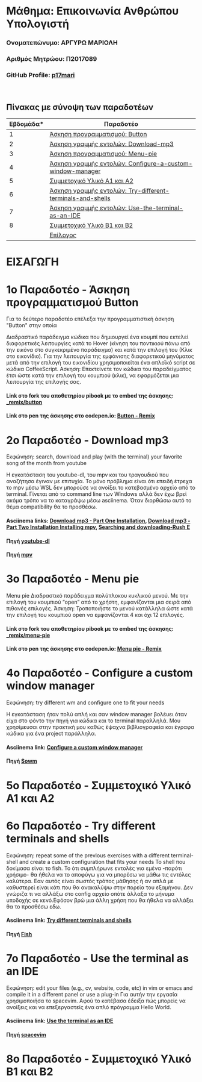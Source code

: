 # Μάθημα: Επικοινωνία Ανθρώπου Υπολογιστή

### Ονοματεπώνυμο: ΑΡΓΥΡΩ ΜΑΡΙΟΛΗ
### Αριθμός Μητρώου: Π2017089
### GitHub Profile: [p17mari](https://github.com/p17mari)

<br />

## Πίνακας με σύνοψη των παραδοτέων

| Εβδομάδα* | Παραδοτέο |
| --- | --- |
| 1 | [Άσκηση προγραμματισμού: Button](#2ο-Παραδοτέο---Button) |
| 2 | [Άσκηση γραμμής εντολών: Download-mp3](#3ο-Παραδοτέο---Download-mp3) |
| 3 | [Άσκηση προγραμματισμού: Menu-pie](#4ο-Παραδοτέο---Menu-pie) |
| 4 | [Άσκηση γραμμής εντολών: Configure-a-custom-window-manager](#5ο-Παραδοτέο---Configure-a-custom-window-manager) |
| 5 | [Συμμετοχικό Υλικό Α1 και Α2](#6ο-Παραδοτέο---Συμμετοχικό-Υλικό-Α1-και-Α2) |
| 6 | [Άσκηση γραμμής εντολών: Try-different-terminals-and-shells](#7ο-Παραδοτέο---Try-different-terminals-and-shells) |
| 7 | [Άσκηση γραμμής εντολών: Use-the-terminal-as-an-IDE](#8ο-Παραδοτέο---Use-the-terminal-as-an-IDE) |
| 8 | [Συμμετοχικό Υλικό Β1 και Β2 ](#9ο-Παραδοτέο---Συμμετοχικό-Υλικό-Β1-και-Β2) |
|  | [Επίλογος]() |


# ΕΙΣΑΓΩΓΗ

# 1ο Παραδοτέο - Άσκηση προγραμματισμού Button

Για το δεύτερο παραδοτέο επέλεξα την προγραμματιστική άσκηση "Button" στην οποία 

Διαδραστικό παράδειγμα κώδικα που δημιουργεί ένα κουμπί που εκτελεί διαφορετικές λειτουργίες κατά το Hover (κίνηση του ποντικιού πάνω από την εικόνα στο συγκεκριμένο παράδειγμα) και κατά την επιλογή του (Κλικ στο εικονίδιο). Για την λειτουργία της εμφάνισης διαφορετικού μηνύματος μετά από την επιλογή του εικονιδίου χρησιμοποιείται ένα απλοϊκό script σε κώδικα CoffeeScript.
Ασκηση: Επεκτείνετε τον κώδικα του παραδείγματος έτσι ώστε κατά την επιλογή του κουμπιού (κλικ), να εφαρμόζεται μια λειτουργία της επιλογής σας.

#### Link στο fork του αποθετηρίου pibook με το embed της άσκησης: [_remix/button](https://github.com/p17mari/site/blob/master/_remix/button.md)

#### Link στο pen της άσκησης στο codepen.io: [Button - Remix](https://codepen.io/p17mari/pen/YzQpMyX)

# 2ο Παραδοτέο - Download mp3

Εκφώνηση: search, download and play (with the terminal) your favorite song of the month from youtube

Η εγκατάσταση του youtube-dl, του mpv και του τραγουδιού που αναζήτησα έγιναν με επιτυχία. Το μόνο πρόβλημα είναι ότι επειδή έτρεχα το mpv μέσω WSL δεν μπορούσε να ανοίξει το κατεβασμένο αρχείο από το terminal. Γίνεται από το command line των Windows αλλά δεν έχω βρεί ακόμα τρόπο να το καταγράψω μέσω asciinema. Όταν διορθώσω αυτό το θέμα compatibility θα το προσθέσω.

#### Asciinema links:  [Download mp3 - Part One Installation](https://asciinema.org/a/435220), [Download mp3 - Part Two Installation Installing mpv](https://asciinema.org/a/435223), [Searching and downloading-Rush E](https://asciinema.org/a/435237)
#### Πηγή [youtube-dl](https://github.com/ytdl-org/youtube-dl)
#### Πηγή [mpv](https://github.com/mpv-player/mpv)

# 3ο Παραδοτέο - Menu pie

Menu pie
Διαδραστικό παράδειγμα πολύπλοκου κυκλικού μενού. Με την επιλογή του κουμπιού “open” από το χρήστη, εμφανίζονται μια σειρά από πιθανές επιλογές.
Άσκηση: Τροποποιήστε το μενού κατάλληλα ώστε κατά την επιλογή του κουμπιού open να εμφανίζονται 4 και όχι 12 επιλογές.


#### Link στο fork του αποθετηρίου pibook με το embed της άσκησης: [_remix/menu-pie](https://github.com/p17mari/site/blob/master/_remix/menu-pie.md)

#### Link στο pen της άσκησης στο codepen.io: [Menu pie - Remix](https://codepen.io/p17mari/pen/QWgOdga)

# 4ο Παραδοτέο - Configure a custom window manager

Εκφώνηση: try different wm and configure one to fit your needs

Η εγκατάσταση ήταν πολύ απλή και σαν window manager βολέυει όταν είχα στο φόντο την πηγή για κώδικα και το terminal παραλληλά. Μου χρησίμευσαι στην πρακτική μου καθώς έψαχνα βιβλιογραφεία και έγραφα κώδικα για ένα project παράλληλα.

#### Asciinema link: [Configure a custom window manager](https://asciinema.org/a/435914)
#### Πηγή [Sowm](https://github.com/dylanaraps/sowm)

# 5ο Παραδοτέο - Συμμετοχικό Υλικό Α1 και Α2

# 6ο Παραδοτέο - Try different terminals and shells

Εκφώνηση: repeat some of the previous exercises with a different terminal-shell and create a custom configuration that fits your needs
Το shell που δοκίμασα είναι το fish. Το ότι συμπλήρωνε εντολές για εμένα -παρότι χρήσιμο- θα ήθελα να το αποφύγω για να μπορέσω να μάθω τις εντόλες καλύτερα. Εαν αυτός είναι σωστός τρόπος μάθησης ή αν απλά με καθυστερεί είναι κάτι που θα ανακαλύψω στην πορεία του εξαμήνου. Δεν γνώριζα τι να αλλάξω στο config αρχείο οπότε άλλαξα το μήνυμα υποδοχής σε κενό.Εφόσον βρώ μια άλλη χρήση που θα ήθελα να αλλάξει θα το προσθέσω εδω.

#### Asciinema link: [Try different terminals and shells](https://asciinema.org/a/435900)
#### Πηγή [Fish](https://fishshell.com)

# 7ο Παραδοτέο - Use the terminal as an IDE 

Εκφώνηση: edit your files (e.g., cv, website, code, etc) in vim or emacs and compile it in a different panel or use a plug-in
Για αυτήν την εργασία χρησιμοποιήσα το spacevim. Αφού το κατέβασα έδειξα πώς μπορείς να ανοίξεις και να επεξεργαστείς ένα απλό πρόγραμμα Hello World. 
#### Asciinema link: [Use the terminal as an IDE](https://asciinema.org/a/435733)
#### Πηγή [spacevim](https://spacevim.org)

# 8ο Παραδοτέο - Συμμετοχικό Υλικό Β1 και Β2
